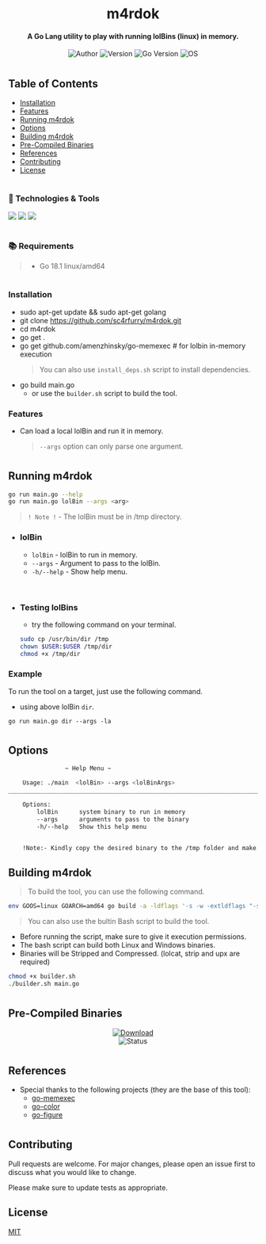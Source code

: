 <h1 align="center">
  m4rdok
</h1>

<h4 align="center">A Go Lang utility to play with running lolBins (linux) in memory.</h4>
<div style="text-align:center">
    <div style="align:center">
    <img src="https://img.shields.io/badge/Author-sc4rfurry-informational?style=flat-square&logo=github&logoColor=white&color=5194f0&bgcolor=110d17" alt="Author">
    <img src="https://img.shields.io/badge/Version-1.0.0-informational?style=flat-square&logo=github&logoColor=white&color=5194f0&bgcolor=110d17" alt="Version">
    <img src="https://img.shields.io/badge/Go_Version-1.18.1-informational?style=flat-square&logo=Go&logoColor=cyan&color=5194f0&bgcolor=110d17" alt="Go Version">
    <img src="https://img.shields.io/badge/OS-Linux-informational?style=flat-square&logo=ubuntu&logoColor=green&color=5194f0&bgcolor=110d17" alt="OS">
    </div>
</div>

#

## Table of Contents

- [Installation](#installation)
- [Features](#features)
- [Running m4rdok](#running-m4rdok)
- [Options](#options)
- [Building m4rdok](#building-m4rdok)
- [Pre-Compiled Binaries](#pre-compiled-binaries)
- [References](#references)
- [Contributing](#contributing)
- [License](#license)


#

### 🔧 Technologies & Tools

![](https://img.shields.io/badge/Editor-VS_Code-informational?style=flat-square&logo=visual-studio&logoColor=blue&color=5194f0)
![](https://img.shields.io/badge/Language-Go-informational?style=flat-square&logo=Go&logoColor=cyan&color=5194f0&bgcolor=110d17)
![](https://img.shields.io/badge/Go_Version-1.18.1-informational?style=flat-square&logo=Go&logoColor=cyan&color=5194f0&bgcolor=110d17)

#

### 📚 Requirements
> - Go 18.1 linux/amd64

#
### Installation

- sudo apt-get update && sudo apt-get golang
- git clone https://github.com/sc4rfurry/m4rdok.git
- cd m4rdok
- go get .
- go get github.com/amenzhinsky/go-memexec  # for lolbin in-memory execution
    > You can also use `install_deps.sh` script to install dependencies.
- go build main.go
    - or use the `builder.sh` script to build the tool.


### Features

- Can load a local lolBin and run it in memory.
    > `--args` option can only parse one argument. 
#

## Running m4rdok
```sh
go run main.go --help
go run main.go lolBin --args <arg>
```
> `! Note !` - The lolBin must be in /tmp directory.

+ ### lolBin
    - `lolBin` - lolBin to run in memory.
    - `--args` - Argument to pass to the lolBin.
    - `-h/--help` - Show help menu.

</br>

+ ### Testing lolBins
    - try the following command on your terminal.
    ```sh
    sudo cp /usr/bin/dir /tmp
    chown $USER:$USER /tmp/dir
    chmod +x /tmp/dir
    ```


### Example

To run the tool on a target, just use the following command.
- using above lolBin `dir`.

```console
go run main.go dir --args -la
```
#

## Options
```sh
				~ Help Menu ~

	Usage: ./main  <lolBin> --args <lolBinArgs> 
___________________________________________________________________________________________________________

	Options: 
		lolBin 		system binary to run in memory
		--args 		arguments to pass to the binary
		-h/--help 	Show this help menu


	!Note:- Kindly copy the desired binary to the /tmp folder and make it executable.
```

## Building m4rdok
> To build the tool, you can use the following command.
```sh
env GOOS=linux GOARCH=amd64 go build -a -ldflags '-s -w -extldflags "-static"' -o m4rdok main.go
```

> You can also use the bultin Bash script to build the tool.

- Before running the script, make sure to give it execution permissions.
- The bash script can build both Linux and Windows binaries.
- Binaries will be Stripped and Compressed. (lolcat, strip and upx are required)
```sh
chmod +x builder.sh
./builder.sh main.go
```
#
## Pre-Compiled Binaries
<div>
<div style="text-align:center">
    <a href="https://github.com/sc4rfurry/m4rdok/releases/tag/v1.0.0">
    <img src="https://img.shields.io/badge/Download-v1.0.0-informational?style=flat-square&logo=github&logoColor=white&color=5194f0&bgcolor=110d17" alt="Download">
    </a>
<div style="text-align:center">
    <img src="https://img.shields.io/badge/Status-Active-informational?style=flat-square&logo=github&logoColor=white&color=5194f0&bgcolor=110d17" alt="Status">
</div>
</div>
</div>

#

## References
* Special thanks to the following projects (they are the base of this tool):
    - [go-memexec](https://github.com/amenzhinsky/go-memexec)
    - [go-color](https://github.com/TwiN/go-color)
    - [go-figure](https://github.com/common-nighthawk/go-figure)

#

## Contributing
Pull requests are welcome. For major changes, please open an issue first to discuss what you would like to change.

Please make sure to update tests as appropriate.

## License
[MIT](https://choosealicense.com/licenses/mit/)

[def]: https://img.shields.io/badge/OS-Linux-informational?style=flat-square&logo=ubuntu&logoColor=green&color=5194f0&bgcolor=110d17